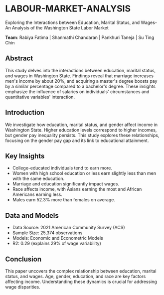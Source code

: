 # LABOUR-MARKET-ANALYSIS
Exploring the Interactions between Education, Marital Status, and Wages- An Analysis of the Washington State Labor Market

**Team**: Rabiya Fatima | Shanmathi Chandaran | Pankhuri Taneja | Su Ting Chin  

## Abstract

This study delves into the interactions between education, marital status, and wages in Washington State. Findings reveal that marriage increases men's income by about 20%, and acquiring a master's degree boosts pay by a similar percentage compared to a bachelor's degree. These insights emphasize the influence of salaries on individuals' circumstances and quantitative variables' interaction.

## Introduction

We investigate how education, marital status, and gender affect income in Washington State. Higher education levels correspond to higher incomes, but gender pay inequality persists. This study explores these relationships, focusing on the gender pay gap and its link to educational attainment.

## Key Insights

- College-educated individuals tend to earn more.
- Women with high school education or less earn slightly less than men with the same education.
- Marriage and education significantly impact wages.
- Race affects income, with Asians earning the most and African Americans earning less.
- Males earn 52.3% more than females on average.

## Data and Models

- Data Source: 2021 American Community Survey (ACS)
- Sample Size: 25,374 observations
- Models: Economic and Econometric Models
- R2: 0.29 (explains 29% of wage variability)

## Conclusion

This paper uncovers the complex relationship between education, marital status, and wages. Age, gender, education, and race are key factors affecting income. Understanding these dynamics is crucial for addressing wage disparities.

